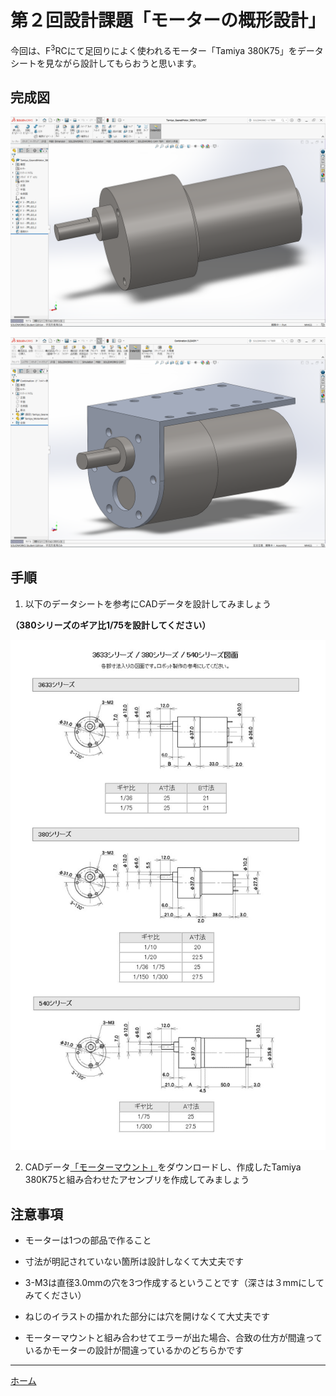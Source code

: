 # 第２回設計課題「モーターの概形設計」
今回は、F<sup>3</sup>RCにて足回りによく使われるモーター「Tamiya 380K75」をデータシートを見ながら設計してもらおうと思います。

## 完成図

![スクリーンショット (28)](./img/%E3%82%B9%E3%82%AF%E3%83%AA%E3%83%BC%E3%83%B3%E3%82%B7%E3%83%A7%E3%83%83%E3%83%88%20(28).png)

![スクリーンショット (29)](./img/%E3%82%B9%E3%82%AF%E3%83%AA%E3%83%BC%E3%83%B3%E3%82%B7%E3%83%A7%E3%83%83%E3%83%88%20(29).png)


## 手順
1. 以下のデータシートを参考にCADデータを設計してみましょう

**（380シリーズのギア比1/75を設計してください）**

![motorsize.jpeg](./img/motorsize.jpeg)

2. CADデータ[「モーターマウント」](./CAD_data/Tamiya_MotorMount.SLDPRT)をダウンロードし、作成したTamiya 380K75と組み合わせたアセンブリを作成してみましょう


## 注意事項
* モーターは1つの部品で作ること

* 寸法が明記されていない箇所は設計しなくて大丈夫です

* 3-M3は直径3.0mmの穴を3つ作成するということです（深さは３mmにしてみてください）

* ねじのイラストの描かれた部分には穴を開けなくて大丈夫です

* モーターマウントと組み合わせてエラーが出た場合、合致の仕方が間違っているかモーターの設計が間違っているかのどちらかです

---

[ホーム](index.md)